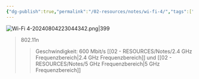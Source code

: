 ```yaml
---
{"dg-publish":true,"permalink":"/02-resources/notes/wi-fi-4/","tags":["netzwerk/wifi"],"noteIcon":""}
---
```


![Wi-Fi 4-20240804223044342.png|399](/img/user/02%20-%20RESOURCES/Files/Wi-Fi%204-20240804223044342.png)
>802.11n
>>Geschwindigkeit: 600 Mbit/s 
>>[[02 - RESOURCES/Notes/2.4 GHz Frequenzbereich\|2.4 GHz Frequenzbereich]] und [[02 - RESOURCES/Notes/5 GHz Frequenzbereich\|5 GHz Frequenzbereich]]